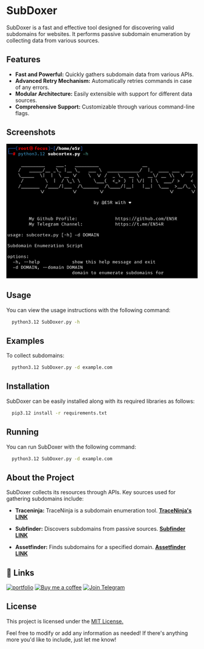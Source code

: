 
# SubDoxer

SubDoxer is a fast and effective tool designed for discovering valid subdomains for websites. It performs passive subdomain enumeration by collecting data from various sources.


## Features

- **Fast and Powerful:** Quickly gathers subdomain data from various APIs.
- **Advanced Retry Mechanism:** Automatically retries commands in case of any errors.
- **Modular Architecture:** Easily extensible with support for different data sources.
- **Comprehensive Support:** Customizable through various command-line flags.


## Screenshots

![App Screenshot](https://raw.githubusercontent.com/EN5R/SubCortex/main/SubCortex.png)


## Usage

You can view the usage instructions with the following command:

```bash
  python3.12 SubDoxer.py -h
```

## Examples

To collect subdomains:

```bash
  python3.12 SubDoxer.py -d example.com
```
## Installation

SubDoxer can be easily installed along with its required libraries as follows:

```bash
  pip3.12 install -r requirements.txt
```
    
## Running

You can run SubDoxer with the following command:

```bash
  python3.12 SubDoxer.py -d example.com
```


## About the Project

SubDoxer collects its resources through APIs. Key sources used for gathering subdomains include:

- **Traceninja:** TraceNinja is a subdomain enumeration tool. [**TraceNinja's LINK**](https://github.com/mohdh34m/TraceNinja)

- **Subfinder:** Discovers subdomains from passive sources. [**Subfinder LINK**](https://github.com/projectdiscovery/subfinder)

- **Assetfinder:** Finds subdomains for a specified domain. [**Assetfinder LINK**](https://github.com/projectdiscovery/subfinder)

## 🔗 Links
[![portfolio](https://img.shields.io/badge/my_portfolio-000?style=for-the-badge&logo=ko-fi&logoColor=white)](https://github.com/EN5R/)
[![Buy me a coffee](https://img.shields.io/badge/Buy%20me%20a%20coffee-FFDD00?style=for-the-badge&logo=buymeacoffee&logoColor=000000)](https://www.buymeacoffee.com/EN5R)
[![Join Telegram](https://img.shields.io/badge/Join%20Telegram-0088cc?style=for-the-badge&logo=telegram&logoColor=white)](https://t.me/+K3G9CJmZfShmOGI0)

## License

This project is licensed under the [MIT License.](https://raw.githubusercontent.com/EN5R/SubCortex/main/LICENSE)

Feel free to modify or add any information as needed! If there's anything more you'd like to include, just let me know!
